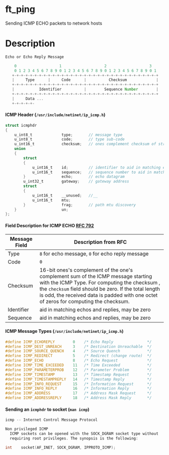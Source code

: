 # ft_ping

Sending ICMP ECHO packets to network hosts

# Description

```js
Echo or Echo Reply Message

    0                   1                   2                   3
    0 1 2 3 4 5 6 7 8 9 0 1 2 3 4 5 6 7 8 9 0 1 2 3 4 5 6 7 8 9 0 1
   +-+-+-+-+-+-+-+-+-+-+-+-+-+-+-+-+-+-+-+-+-+-+-+-+-+-+-+-+-+-+-+-+
   |     Type      |     Code      |          Checksum             |
   +-+-+-+-+-+-+-+-+-+-+-+-+-+-+-+-+-+-+-+-+-+-+-+-+-+-+-+-+-+-+-+-+
   |           Identifier          |        Sequence Number        |
   +-+-+-+-+-+-+-+-+-+-+-+-+-+-+-+-+-+-+-+-+-+-+-+-+-+-+-+-+-+-+-+-+
   |     Data ...
   +-+-+-+-+-
```

#### ICMP Header (```/usr/include/netinet/ip_icmp.h```)

```c
struct icmphdr
{
    u_int8_t             type;       // message type
    u_int8_t             code;       // type sub-code
    u_int16_t            checksum;   // ones complement checksum of struct
    union
    {
        struct
        {
            u_int16_t    id;         // identifier to aid in matching echos
            u_int16_t    sequence;   // sequence number to aid in matching echos
        }                echo;       // echo datagram
        u_int32_t        gateway;    // gateway address
        struct
        {
            u_int16_t    __unused;   //__
            u_int16_t    mtu;
        }                frag;       // path mtu discovery
    }                    un;
};
```

#### Field Description for ICMP ECHO [RFC 792](https://tools.ietf.org/html/rfc792)

| Message Field  | Description from RFC                                     |
|----------------|----------------------------------------------------------|
| Type           | ```8``` for echo message, ```0``` for echo reply message |
| Code           | ```0```                                                  |
| Checksum       | 16-bit ones's complement of the one's complement sum of the ICMP message starting with the ICMP Type. For computing the checksum , the ```checksum``` field should be zero. If the total length is odd, the received data is padded with one octet of zeros for computing the checksum. |
| Identifier     | aid in matching echos and replies, may be zero           |
| Sequence       | aid in matching echos and replies, may be zero           |

#### ICMP Message Types (```/usr/include/netinet/ip_icmp.h```)

```c
#define ICMP_ECHOREPLY        0    /* Echo Reply               */
#define ICMP_DEST_UNREACH     3    /* Destination Unreachable  */
#define ICMP_SOURCE_QUENCH    4    /* Source Quench            */
#define ICMP_REDIRECT         5    /* Redirect (change route)  */
#define ICMP_ECHO             8    /* Echo Request             */
#define ICMP_TIME_EXCEEDED    11   /* Time Exceeded            */
#define ICMP_PARAMETERPROB    12   /* Parameter Problem        */
#define ICMP_TIMESTAMP        13   /* Timestamp Request        */
#define ICMP_TIMESTAMPREPLY   14   /* Timestamp Reply          */
#define ICMP_INFO_REQUEST     15   /* Information Request      */
#define ICMP_INFO_REPLY       16   /* Information Reply        */
#define ICMP_ADDRESS          17   /* Address Mask Request     */
#define ICMP_ADDRESSREPLY     18   /* Address Mask Reply       */
```

#### Sending an ```icmphdr``` to socket (```man icmp```)

```c
icmp -- Internet Control Message Protocol

Non privileged ICMP
  ICMP sockets can be opened with the SOCK_DGRAM socket type without
  requiring root privileges. The synopsis is the following:

int    socket(AF_INET, SOCK_DGRAM, IPPROTO_ICMP);
```
